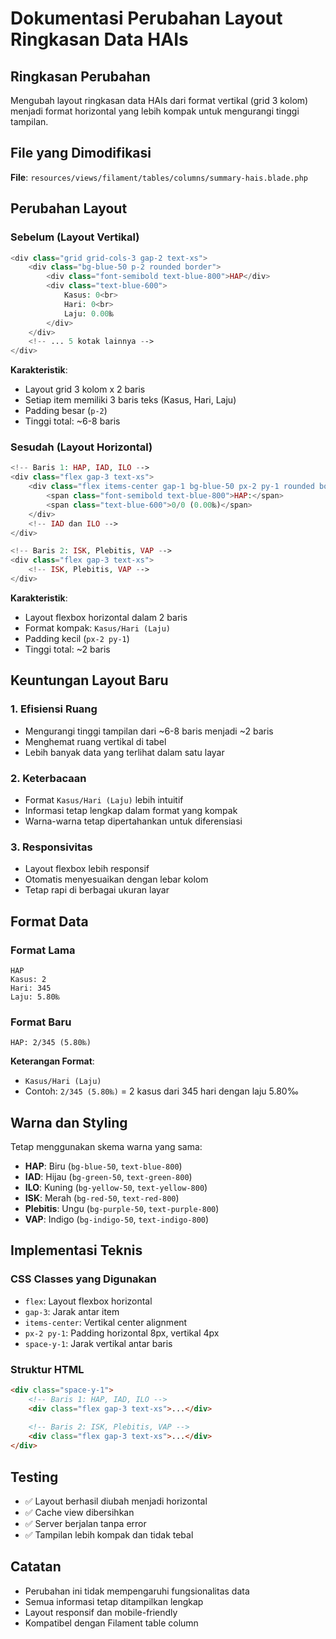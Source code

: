 # Dokumentasi Perubahan Layout Ringkasan Data HAIs

## Ringkasan Perubahan
Mengubah layout ringkasan data HAIs dari format vertikal (grid 3 kolom) menjadi format horizontal yang lebih kompak untuk mengurangi tinggi tampilan.

## File yang Dimodifikasi
**File**: `resources/views/filament/tables/columns/summary-hais.blade.php`

## Perubahan Layout

### Sebelum (Layout Vertikal)
```php
<div class="grid grid-cols-3 gap-2 text-xs">
    <div class="bg-blue-50 p-2 rounded border">
        <div class="font-semibold text-blue-800">HAP</div>
        <div class="text-blue-600">
            Kasus: 0<br>
            Hari: 0<br>
            Laju: 0.00‰
        </div>
    </div>
    <!-- ... 5 kotak lainnya -->
</div>
```

**Karakteristik**:
- Layout grid 3 kolom x 2 baris
- Setiap item memiliki 3 baris teks (Kasus, Hari, Laju)
- Padding besar (`p-2`)
- Tinggi total: ~6-8 baris

### Sesudah (Layout Horizontal)
```php
<!-- Baris 1: HAP, IAD, ILO -->
<div class="flex gap-3 text-xs">
    <div class="flex items-center gap-1 bg-blue-50 px-2 py-1 rounded border">
        <span class="font-semibold text-blue-800">HAP:</span>
        <span class="text-blue-600">0/0 (0.00‰)</span>
    </div>
    <!-- IAD dan ILO -->
</div>

<!-- Baris 2: ISK, Plebitis, VAP -->
<div class="flex gap-3 text-xs">
    <!-- ISK, Plebitis, VAP -->
</div>
```

**Karakteristik**:
- Layout flexbox horizontal dalam 2 baris
- Format kompak: `Kasus/Hari (Laju)`
- Padding kecil (`px-2 py-1`)
- Tinggi total: ~2 baris

## Keuntungan Layout Baru

### 1. **Efisiensi Ruang**
- Mengurangi tinggi tampilan dari ~6-8 baris menjadi ~2 baris
- Menghemat ruang vertikal di tabel
- Lebih banyak data yang terlihat dalam satu layar

### 2. **Keterbacaan**
- Format `Kasus/Hari (Laju)` lebih intuitif
- Informasi tetap lengkap dalam format yang kompak
- Warna-warna tetap dipertahankan untuk diferensiasi

### 3. **Responsivitas**
- Layout flexbox lebih responsif
- Otomatis menyesuaikan dengan lebar kolom
- Tetap rapi di berbagai ukuran layar

## Format Data

### Format Lama
```
HAP
Kasus: 2
Hari: 345
Laju: 5.80‰
```

### Format Baru
```
HAP: 2/345 (5.80‰)
```

**Keterangan Format**:
- `Kasus/Hari (Laju)`
- Contoh: `2/345 (5.80‰)` = 2 kasus dari 345 hari dengan laju 5.80‰

## Warna dan Styling

Tetap menggunakan skema warna yang sama:
- **HAP**: Biru (`bg-blue-50`, `text-blue-800`)
- **IAD**: Hijau (`bg-green-50`, `text-green-800`)
- **ILO**: Kuning (`bg-yellow-50`, `text-yellow-800`)
- **ISK**: Merah (`bg-red-50`, `text-red-800`)
- **Plebitis**: Ungu (`bg-purple-50`, `text-purple-800`)
- **VAP**: Indigo (`bg-indigo-50`, `text-indigo-800`)

## Implementasi Teknis

### CSS Classes yang Digunakan
- `flex`: Layout flexbox horizontal
- `gap-3`: Jarak antar item
- `items-center`: Vertikal center alignment
- `px-2 py-1`: Padding horizontal 8px, vertikal 4px
- `space-y-1`: Jarak vertikal antar baris

### Struktur HTML
```html
<div class="space-y-1">
    <!-- Baris 1: HAP, IAD, ILO -->
    <div class="flex gap-3 text-xs">...</div>
    
    <!-- Baris 2: ISK, Plebitis, VAP -->
    <div class="flex gap-3 text-xs">...</div>
</div>
```

## Testing
- ✅ Layout berhasil diubah menjadi horizontal
- ✅ Cache view dibersihkan
- ✅ Server berjalan tanpa error
- ✅ Tampilan lebih kompak dan tidak tebal

## Catatan
- Perubahan ini tidak mempengaruhi fungsionalitas data
- Semua informasi tetap ditampilkan lengkap
- Layout responsif dan mobile-friendly
- Kompatibel dengan Filament table column